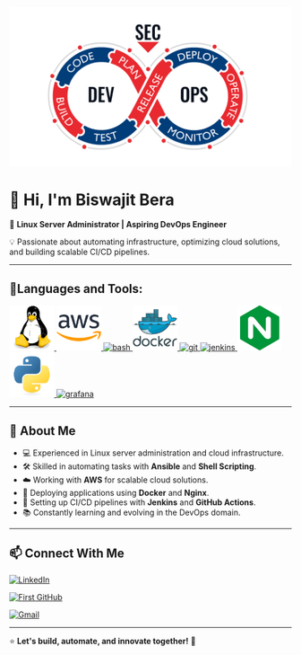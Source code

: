 ![image](https://github.com/LearnWithBiswajit/LearnWithBiswajit/blob/main/Banner.gif)

# 👋 Hi, I'm Biswajit Bera

🚀 **Linux Server Administrator | Aspiring DevOps Engineer**

💡 Passionate about automating infrastructure, optimizing cloud solutions, and building scalable CI/CD pipelines.

---
<!--
## 🔧 Tech Stack

![Linux](https://img.shields.io/badge/Linux-FCC624?style=for-the-badge&logo=linux&logoColor=black)
![Ansible](https://img.shields.io/badge/Ansible-EE0000?style=for-the-badge&logo=ansible&logoColor=white)
![AWS](https://img.shields.io/badge/AWS-FF9900?style=for-the-badge&logo=amazonaws&logoColor=white)
![Git](https://img.shields.io/badge/Git-F05032?style=for-the-badge&logo=git&logoColor=white)
![GitHub](https://img.shields.io/badge/GitHub-181717?style=for-the-badge&logo=github&logoColor=white)
![Docker](https://img.shields.io/badge/Docker-2496ED?style=for-the-badge&logo=docker&logoColor=white)
![Jenkins](https://img.shields.io/badge/Jenkins-D24939?style=for-the-badge&logo=jenkins&logoColor=white)
![Nginx](https://img.shields.io/badge/Nginx-009639?style=for-the-badge&logo=nginx&logoColor=white)
![Python](https://img.shields.io/badge/Python-3776AB?style=for-the-badge&logo=python&logoColor=white)
![Shell Scripting](https://img.shields.io/badge/Shell_Scripting-4EAA25?style=for-the-badge&logo=gnu-bash&logoColor=white)
-->

<h2 align="left">🔧Languages and Tools:</h2>
<p align="left">
  <a href="https://www.linux.org/" target="_blank" rel="noreferrer">
    <img src="https://raw.githubusercontent.com/devicons/devicon/master/icons/linux/linux-original.svg" alt="linux" width="80" height="80"/>
  </a>
  <a href="https://aws.amazon.com" target="_blank" rel="noreferrer">
    <img src="https://raw.githubusercontent.com/devicons/devicon/master/icons/amazonwebservices/amazonwebservices-original-wordmark.svg" alt="aws" width="80" height="80"/>
  </a>
  <a href="https://www.gnu.org/software/bash/" target="_blank" rel="noreferrer">
    <img src="https://www.vectorlogo.zone/logos/gnu_bash/gnu_bash-icon.svg" alt="bash" width="80" height="80"/>
  </a>
  <a href="https://www.docker.com/" target="_blank" rel="noreferrer">
    <img src="https://raw.githubusercontent.com/devicons/devicon/master/icons/docker/docker-original-wordmark.svg" alt="docker" width="80" height="80"/>
  </a>
  <a href="https://git-scm.com/" target="_blank" rel="noreferrer">
    <img src="https://www.vectorlogo.zone/logos/git-scm/git-scm-icon.svg" alt="git" width="80" height="80"/>
  </a>
  <a href="https://www.jenkins.io" target="_blank" rel="noreferrer">
    <img src="https://www.vectorlogo.zone/logos/jenkins/jenkins-icon.svg" alt="jenkins" width="80" height="80"/>
  </a>
  <a href="https://www.nginx.com" target="_blank" rel="noreferrer">
    <img src="https://raw.githubusercontent.com/devicons/devicon/master/icons/nginx/nginx-original.svg" alt="nginx" width="80" height="80"/>
  </a>
  <a href="https://www.python.org" target="_blank" rel="noreferrer">
    <img src="https://raw.githubusercontent.com/devicons/devicon/master/icons/python/python-original.svg" alt="python" width="80" height="80"/>
  </a>
  <a href="https://grafana.com" target="_blank" rel="noreferrer">
    <img src="https://www.vectorlogo.zone/logos/grafana/grafana-icon.svg" alt="grafana" width="80" height="80"/>
  </a>
</p>


---

## 📜 About Me

- 💻 Experienced in Linux server administration and cloud infrastructure.
- 🛠️ Skilled in automating tasks with **Ansible** and **Shell Scripting**.
- ☁️ Working with **AWS** for scalable cloud solutions.
- 🐳 Deploying applications using **Docker** and **Nginx**.
- 🔧 Setting up CI/CD pipelines with **Jenkins** and **GitHub Actions**.
- 📚 Constantly learning and evolving in the DevOps domain.

---
<!--
## 📂 GitHub Stats

![GitHub Streak](https://github-readme-streak-stats.herokuapp.com?user=LearnWithBiswajit&theme=dark&hide_border=true)

![Top Langs](https://github-readme-stats.vercel.app/api/top-langs/?username=LearnWithBiswajit&layout=compact&theme=radical)

![GitHub Stats](https://github-readme-stats.vercel.app/api?username=LearnWithBiswajit&show_icons=true&theme=radical)

---
-->
## 📫 Connect With Me

[![LinkedIn](https://img.shields.io/badge/LinkedIn-0A66C2?style=for-the-badge&logo=linkedin&logoColor=white)](https://www.linkedin.com/in/biswajit-devops)

[![First GitHub](https://img.shields.io/badge/GitHub-181717?style=for-the-badge&logo=github&logoColor=white)](https://github.com/Munnacs2024)
<!--[![Twitter](https://img.shields.io/badge/Twitter-1DA1F2?style=for-the-badge&logo=twitter&logoColor=white)](https://twitter.com/your-profile)-->
[![Gmail](https://img.shields.io/badge/Gmail-D14836?style=for-the-badge&logo=gmail&logoColor=white)](mailto:biswajitbera377@gmail.com)

---

⭐ **Let's build, automate, and innovate together!** 🚀

